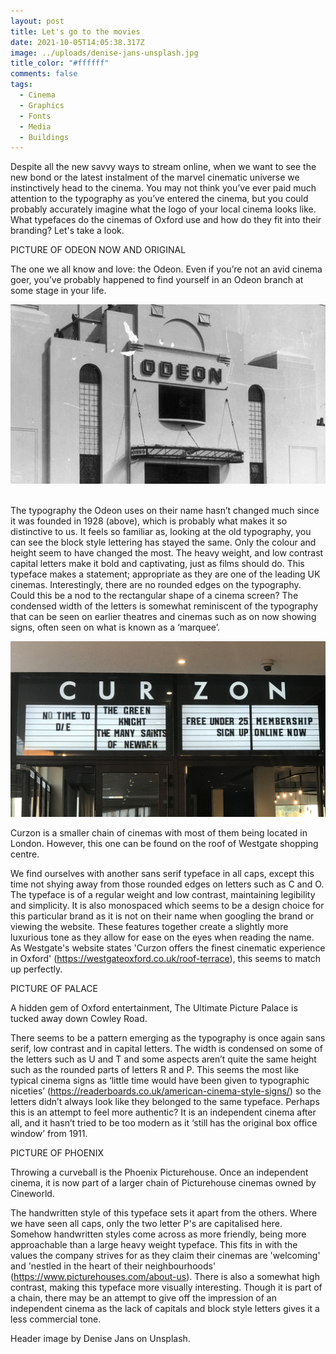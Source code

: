 ```yaml
---
layout: post
title: Let's go to the movies
date: 2021-10-05T14:05:38.317Z
image: ../uploads/denise-jans-unsplash.jpg
title_color: "#ffffff"
comments: false
tags:
  - Cinema
  - Graphics
  - Fonts
  - Media
  - Buildings
---
```

Despite all the new savvy ways to stream online, when we want to see the new bond or the latest instalment of the marvel cinematic universe we instinctively head to the cinema. You may not think you’ve ever paid much attention to the typography as you’ve entered the cinema, but you could probably accurately imagine what the logo of your local cinema looks like. What typefaces do the cinemas of Oxford use and how do they fit into their branding? Let's take a look.

PICTURE OF ODEON NOW AND ORIGINAL

The one we all know and love: the Odeon. Even if you’re not an avid cinema goer, you’ve probably happened to find yourself in an Odeon branch at some stage in your life. 

![Image of the first Odeon cinema in 1928](../uploads/first-odeon.jpg "Image found on Birmingham Mail")

\
The typography the Odeon uses on their name hasn’t changed much since it was founded in 1928 (above), which is probably what makes it so distinctive to us. It feels so familiar as, looking at the old typography, you can see the block style lettering has stayed the same. Only the colour and height seem to have changed the most. The heavy weight, and low contrast capital letters make it bold and captivating, just as films should do. This typeface makes a statement; appropriate as they are one of the leading UK cinemas. Interestingly, there are no rounded edges on the typography. Could this be a nod to the rectangular shape of a cinema screen? The condensed width of the letters is somewhat reminiscent of the typography that can be seen on earlier theatres and cinemas such as on now showing signs, often seen on what is known as a ‘marquee’.

![Image of Curzon cinema in Oxford](../uploads/img_8290.jpg "Original image by Lauren Pine")

Curzon is a smaller chain of cinemas with most of them being located in London. However, this one can be found on the roof of Westgate shopping centre. 

We find ourselves with another sans serif typeface in all caps, except this time not shying away from those rounded edges on letters such as C and O. The typeface is of a regular weight and low contrast, maintaining legibility and simplicity. It is also monospaced which seems to be a design choice for this particular brand as it is not on their name when googling the brand or viewing the website. These features together create a slightly more luxurious tone as they allow for ease on the eyes when reading the name. As Westgate's website states 'Curzon offers the finest cinematic experience in Oxford' (<https://westgateoxford.co.uk/roof-terrace>), this seems to match up perfectly.

PICTURE OF PALACE

A hidden gem of Oxford entertainment, The Ultimate Picture Palace is tucked away down Cowley Road.

There seems to be a pattern emerging as the typography is once again sans serif, low contrast and in capital letters. The width is condensed on some of the letters such as U and T and some aspects aren’t quite the same height such as the rounded parts of letters R and P. This seems the most like typical cinema signs as ‘little time would have been given to typographic niceties’ (<https://readerboards.co.uk/american-cinema-style-signs/>) so the letters didn’t always look like they belonged to the same typeface. Perhaps this is an attempt to feel more authentic? It is an independent cinema after all, and it hasn’t tried to be too modern as it ‘still has the original box office window’ from 1911.

PICTURE OF PHOENIX

Throwing a curveball is the Phoenix Picturehouse. Once an independent cinema, it is now part of a larger chain of Picturehouse cinemas owned by Cineworld. 

The handwritten style of this typeface sets it apart from the others. Where we have seen all caps, only the two letter P's are capitalised here. Somehow handwritten styles come across as more friendly, being more approachable than a large heavy weight typeface. This fits in with the values the company strives for as they claim their cinemas are 'welcoming' and 'nestled in the heart of their neighbourhoods' (<https://www.picturehouses.com/about-us>). There is also a somewhat high contrast, making this typeface more visually interesting. Though it is part of a chain, there may be an attempt to give off the impression of an independent cinema as the lack of capitals and block style letters gives it a less commercial tone.

Header image by Denise Jans on Unsplash.